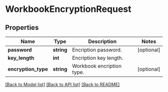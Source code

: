 # WorkbookEncryptionRequest

## Properties
Name | Type | Description | Notes
------------ | ------------- | ------------- | -------------
**password** | **string** | Encription password. | [optional] 
**key_length** | **int** | Encription key length. | 
**encryption_type** | **string** | Workbook encription type. | [optional] 

[[Back to Model list]](../README.md#documentation-for-models) [[Back to API list]](../README.md#documentation-for-api-endpoints) [[Back to README]](../README.md)


